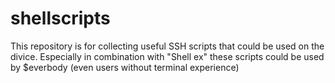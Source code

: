 shellscripts
============

This repository is for collecting useful SSH scripts that could be used on the divice. Especially in combination with "Shell ex" these scripts could be used by $everbody (even users without terminal experience)
